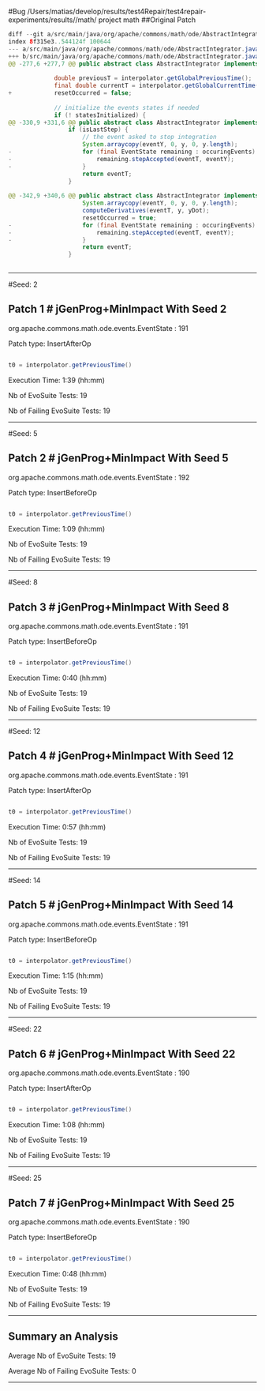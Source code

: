 #Bug /Users/matias/develop/results/test4Repair/test4repair-experiments/results//math/ project math
##Original Patch 

```Java
diff --git a/src/main/java/org/apache/commons/math/ode/AbstractIntegrator.java b/src/main/java/org/apache/commons/math/ode/AbstractIntegrator.java
index 8f315e3..544124f 100644
--- a/src/main/java/org/apache/commons/math/ode/AbstractIntegrator.java
+++ b/src/main/java/org/apache/commons/math/ode/AbstractIntegrator.java
@@ -277,6 +277,7 @@ public abstract class AbstractIntegrator implements FirstOrderIntegrator {
 
             double previousT = interpolator.getGlobalPreviousTime();
             final double currentT = interpolator.getGlobalCurrentTime();
+            resetOccurred = false;
 
             // initialize the events states if needed
             if (! statesInitialized) {
@@ -330,9 +331,6 @@ public abstract class AbstractIntegrator implements FirstOrderIntegrator {
                 if (isLastStep) {
                     // the event asked to stop integration
                     System.arraycopy(eventY, 0, y, 0, y.length);
-                    for (final EventState remaining : occuringEvents) {
-                        remaining.stepAccepted(eventT, eventY);
-                    }
                     return eventT;
                 }
 
@@ -342,9 +340,6 @@ public abstract class AbstractIntegrator implements FirstOrderIntegrator {
                     System.arraycopy(eventY, 0, y, 0, y.length);
                     computeDerivatives(eventT, y, yDot);
                     resetOccurred = true;
-                    for (final EventState remaining : occuringEvents) {
-                        remaining.stepAccepted(eventT, eventY);
-                    }
                     return eventT;
                 }
 
```

--- 
#Seed: 2

## Patch 1 #  jGenProg+MinImpact With Seed 2

org.apache.commons.math.ode.events.EventState : 191

Patch type: InsertAfterOp

```Java

t0 = interpolator.getPreviousTime()

```


Execution Time: 1:39 (hh:mm) 

Nb of EvoSuite Tests: 19

Nb of Failing EvoSuite Tests: 19


--- 
#Seed: 5

## Patch 2 #  jGenProg+MinImpact With Seed 5

org.apache.commons.math.ode.events.EventState : 192

Patch type: InsertBeforeOp

```Java

t0 = interpolator.getPreviousTime()

```


Execution Time: 1:09 (hh:mm) 

Nb of EvoSuite Tests: 19

Nb of Failing EvoSuite Tests: 19


--- 
#Seed: 8

## Patch 3 #  jGenProg+MinImpact With Seed 8

org.apache.commons.math.ode.events.EventState : 191

Patch type: InsertBeforeOp

```Java

t0 = interpolator.getPreviousTime()

```


Execution Time: 0:40 (hh:mm) 

Nb of EvoSuite Tests: 19

Nb of Failing EvoSuite Tests: 19


--- 
#Seed: 12

## Patch 4 #  jGenProg+MinImpact With Seed 12

org.apache.commons.math.ode.events.EventState : 191

Patch type: InsertAfterOp

```Java

t0 = interpolator.getPreviousTime()

```


Execution Time: 0:57 (hh:mm) 

Nb of EvoSuite Tests: 19

Nb of Failing EvoSuite Tests: 19


--- 
#Seed: 14

## Patch 5 #  jGenProg+MinImpact With Seed 14

org.apache.commons.math.ode.events.EventState : 191

Patch type: InsertBeforeOp

```Java

t0 = interpolator.getPreviousTime()

```


Execution Time: 1:15 (hh:mm) 

Nb of EvoSuite Tests: 19

Nb of Failing EvoSuite Tests: 19


--- 
#Seed: 22

## Patch 6 #  jGenProg+MinImpact With Seed 22

org.apache.commons.math.ode.events.EventState : 190

Patch type: InsertAfterOp

```Java

t0 = interpolator.getPreviousTime()

```


Execution Time: 1:08 (hh:mm) 

Nb of EvoSuite Tests: 19

Nb of Failing EvoSuite Tests: 19


--- 
#Seed: 25

## Patch 7 #  jGenProg+MinImpact With Seed 25

org.apache.commons.math.ode.events.EventState : 190

Patch type: InsertBeforeOp

```Java

t0 = interpolator.getPreviousTime()

```


Execution Time: 0:48 (hh:mm) 

Nb of EvoSuite Tests: 19

Nb of Failing EvoSuite Tests: 19


---
## Summary an Analysis

Average Nb of EvoSuite Tests: 19

Average Nb of Failing EvoSuite Tests: 0

---